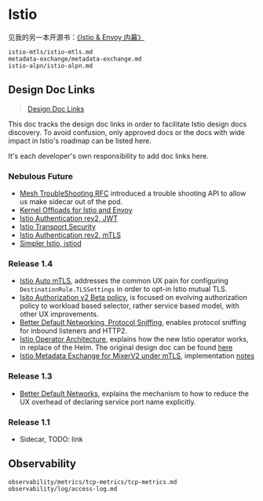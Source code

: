 # Istio

见我的另一本开源书：[《Istio & Envoy 内幕》](https://istio-insider.mygraphql.com/)

```{toctree}
istio-mtls/istio-mtls.md
metadata-exchange/metadata-exchange.md
istio-alpn/istio-alpn.md
```

## Design Doc Links
> [Design Doc Links](https://github.com/istio/istio/wiki/Design-Doc-Links)

This doc tracks the design doc links in order to facilitate Istio design docs discovery. To avoid confusion, only approved docs or the docs with wide impact in Istio's roadmap can be listed here.

It's each developer's own responsibility to add doc links here.

### Nebulous Future

- [Mesh TroubleShooting RFC](https://docs.google.com/document/d/11P6OXlITExJvFqzsWfFu9WhFLjY6uqOcCUKqPVgSSoc/edit#) introduced a trouble shooting API to allow us make sidecar out of the pod.
- [Kernel Offloads for Istio and Envoy](https://docs.google.com/document/d/1y4k35xr38y1Hp98bu3zh7B_rZZf8ItVG86o9Oc5L7LM)
- [Istio Authentication rev2, JWT](https://docs.google.com/document/d/1f1ZVCUa7ktuoFKKFATCXfu9qFFFXX-7UMAJQtmMPuS4)
- [Istio Transport Security](https://docs.google.com/document/d/1ubUG78rNQbwwkqpvYcr7KgM14kEHwitSsuorCZjR6qY/edit?ts=5db9c907)
- [Istio Authentication rev2, mTLS](https://docs.google.com/document/d/1RAsCl4n_F75ANAXrbI9tllA8QmE4etQ3HBHXNjxLPTo)
- [Simpler Istio, istiod](https://docs.google.com/document/d/1v8BxI07u-mby5f5rCruwF7odSXgb9G8-C9W5hQtSIAg)

### Release 1.4

- [Istio Auto mTLS](https://docs.google.com/document/d/1yEMDRO2FZCyZnDK1AzNmjQtbtQqE7wN8YoM65FAH7uA), addresses the common UX pain for configuring `DestinationRule.TLSSettings` in order to opt-in Istio mutual TLS.
- [Isito Authorization v2 Beta policy](https://docs.google.com/document/d/1diwa9oYVwmLtarXb-kfWPq-Ul3O2Ic3b8Y21Z3R8DzQ), is focused on evolving authorization policy to workload based selector, rather service based model, with other UX improvements.
- [Better Default Networking, Protocol Sniffing](https://docs.google.com/document/d/1l0oVAneaLLp9KjVOQSb3bwnJJpjyxU_xthpMKFM_l7o/edit#), enables protocol sniffing for inbound listeners and HTTP2.
- [Istio Operator Architecture](https://github.com/istio/operator/blob/release-1.4/ARCHITECTURE.md), explains how the new Istio operator works, in replace of the Helm. The original design doc can be found [here](https://docs.google.com/document/d/11j9ZtYWNWnxQYnZy8ayZav1FMwTH6F6z6fkDYZ7V298/edit#heading=h.qex63c29z2to)
- [Istio Metadata Exchange for MixerV2 under mTLS](https://docs.google.com/document/d/1bWQAsrBZguk5HCmBVDEgEMVGS91r9uh3SIr7D7ELZBk/edit#), implementation [notes](https://docs.google.com/document/d/15jKV_muOZKX4CccnA1w-X73SkqGt8cV3a9TBXxzs0TA/edit#)

### Release 1.3

- [Better Default Networks](https://docs.google.com/document/d/12Z_oFCFn3_rTWbQsuR1GmjU5_WZVkBTJwFpFMx802Ns/edit), explains the mechanism to how to reduce the UX overhead of declaring service port name explicitly.

### Release 1.1

- Sidecar, TODO: link 

## Observability

```{toctree}
observability/metrics/tcp-metrics/tcp-metrics.md
observability/log/access-log.md
```